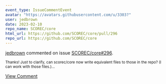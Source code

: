 ```yaml
---
event_type: IssueCommentEvent
avatar: "https://avatars.githubusercontent.com/u/3303?"
user: jedbrown
date: 2023-02-10
repo_name: SCOREC/core
html_url: https://github.com/SCOREC/core/pull/296
repo_url: https://github.com/SCOREC/core
---
```


<a href='https://github.com/jedbrown' target='_blank'>jedbrown</a> commented on issue <a href='https://github.com/SCOREC/core/pull/296' target='_blank'>SCOREC/core#296</a>.

<small>Thanks! Just to clarify, can scorec/core now write equivalent files to those in the repo? (I can work with those files.)...</small>

<a href='https://github.com/SCOREC/core/pull/296' target='_blank'>View Comment</a>